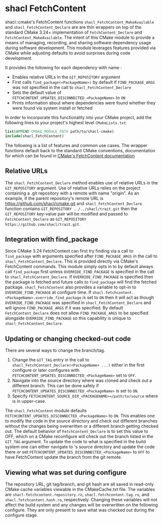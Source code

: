 shacl FetchContent 
=====

shacl::cmake's FetchContent functions 
`shacl_FetchContent_MakeAvailable` and `shacl_FetchContent_Declare` are 
are thin wrappers on top of the standard CMake 3.24+ implementation of 
`FetchContent_Declare` and `FetchContent_MakeAvailable`.
The intent of this CMake module to provide a means of managing, recording,
and sharing software dependency usage during software development. This module
leverages features provided via CMake while adjusting defaults to avoid 
surprises during code development.

It provides the following for each dependency with name <PackageName>:
  * Enables relative URLs in the `GIT_REPOSITORY` argument
  * First calls `find_package(<PackageName>)` by default if `FIND_PACKAGE_ARGS` was not specified in the call to `shacl_FetchContent_Declare`
  * Sets the default value of `FETCHCONTENT_UPDATES_DISCONNECTED_<PackageName>` to `ON`
  * Prints information about where dependencies were found whether they were found via system install or fetched

In order to incorporate this functionality into your CMake
project, add the following lines to your project's highest level `CMakeLists.txt`.

```cmake
list(APPEND CMAKE_MODULE_PATH path/to/shacl-cmake)
include(shacl_FetchContent)
```

The following is a list of features and common use cases.
The wrapper functions default back to the standard CMake conventions, documentation for
which can be found in [CMake's FetchContent documentation](https://cmake.org/cmake/help/latest/module/FetchContent.html#fetchcontent)

## Relative URLs
The `shacl_FetchContent_Declare` method enables use of relative URLs in the `GIT_REPOSITORY` argument.
Use of relative URLs relies on the project containing a .git repository with a remote with name "origin".
As an example, if the parent repository's remote URL is https://github.com/shacl/cmake.git and 
`shacl_FetchContent_Declare` function contains `GIT_REPOSITORY ../../shacl/trait.git` then the 
`GIT_REPOSITORY` key-value pair will be modified and passed to `FetchContent_Declare` as 
`GIT_REPOSITORY https://github.com/shacl/trait.git`.

## Integration with find_package 
Since CMake 3.24 FetchContent can first try finding <PackageName> via a call to `find_package` with arguments
specified after `FIND_PACKAGE_ARGS` in the call to `shacl_FetchContent_Declare`. This is provided directly via
CMake's FetchContent commands.  This module simply opts in to by default always call `find_package` first
unless `OVERRIDE_FIND_PACKAGE` is specified in the call to `shacl_FetchContent_Declare`.  If `OVERRIDE_FIND_PACKAGE`
is specified then the package is fetched and future calls to `find_package` will find the fetched package.
`shacl_FetchContent` also provides a variable to opt-in to `OVERRIDE_FIND_PACKAGE` at configure time.
If `shacl.fetchcontent.<PackageName>.override_find_package` is set to `ON` then it will act as though 
`OVERRIDE_FIND_PACKAGE` was specified in `shacl_FetchContent_Declare` and will ignore `FIND_PACKAGE_ARGS`
if it was specified.  By default `FetchContent_Declare` does not allow `FIND_PACKAGE_ARGS` to be specified 
alongside `OVERRIDE_FIND_PACKAGE` so this capability is unique to `shacl_FetchContent_Declare`.


## Updating or changing checked-out code
There are several ways to change the branch/tag.

1) Change the `GIT_TAG` entry in the call to `shacl_FetchContent_Declare(<PackageName> ...)` either in the first configure or later configures with `FETCHCONTENT_UPDATES_DISCONNECTED_<PackageName>` set to `OFF`.
2) Navigate into the source directory where <PackageName> was cloned and check out a different branch.  This can be done safely if `FETCHCONTENT_UPDATES_DISCONNECTED_<PackageName>` is set to `ON`.
3) Specify `FETCHCONTENT_SOURCE_DIR_<PACKAGENAME>=/path/to/source` where <PACKAGENAME> is <PackageName> in upper-case.

The `shacl_FetchContent` module defaults `FETCHCONTENT_UPDATES_DISCONNECTED_<PackageName>` to `ON`.
This enables one to modify the code in the source directory and check out different branches without
the changes being overwritten or a different branch getting checked out.
The default behavior of `FetchContent_Declare` is to set this value to OFF, which on a CMake reconfigure
will check out the branch listed in the `GIT_TAG` argument.
To update the code to what is specified in the build system one can either navigate to <PackageName>'s source
directory and update the code there or set `FETCHCONTENT_UPDATES_DISCONNECTED_<PackageName>` to `OFF` to 
have FetchContent update the branch from the git remote.

## Viewing what was set during configure
The repository URL, git tag/branch, and git hash are all saved in
read-only CMake cache variables viewable in the CMakeCache.txt file.
The variables are `shacl.fetchcontent.repository.ro`, `shacl.fetchcontent.tag.ro`, and `shacl.fetchcontent.hash.ro`, respectively.
Changing these variables will not affect the build system and any changes will be overwritten on the following configure.
They are only present to save what was checked out during the configure stage.


